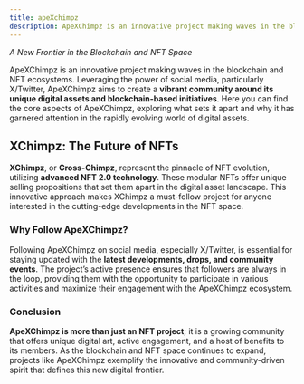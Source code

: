 ```yaml
---
title: apeXchimpz
description: ApeXChimpz is an innovative project making waves in the blockchain and NFT ecosystems. Leveraging the power of social media
---
```


*A New Frontier in the Blockchain and NFT Space*

ApeXChimpz is an innovative project making waves in the blockchain and NFT ecosystems. Leveraging the power of social media, particularly X/Twitter, ApeXChimpz aims to create a **vibrant community around its unique digital assets and blockchain-based initiatives**. Here you can find the core aspects of ApeXChimpz, exploring what sets it apart and why it has garnered attention in the rapidly evolving world of digital assets.

## XChimpz: The Future of NFTs
**XChimpz**, or **Cross-Chimpz**, represent the pinnacle of NFT evolution, utilizing **advanced NFT 2.0 technology**. These modular NFTs offer unique selling propositions that set them apart in the digital asset landscape. This innovative approach makes XChimpz a must-follow project for anyone interested in the cutting-edge developments in the NFT space.

### Why Follow ApeXChimpz?
Following ApeXChimpz on social media, especially X/Twitter, is essential for staying updated with the **latest developments, drops, and community events**. The project’s active presence ensures that followers are always in the loop, providing them with the opportunity to participate in various activities and maximize their engagement with the ApeXChimpz ecosystem.

### Conclusion
**ApeXChimpz is more than just an NFT project**; it is a growing community that offers unique digital art, active engagement, and a host of benefits to its members. As the blockchain and NFT space continues to expand, projects like ApeXChimpz exemplify the innovative and community-driven spirit that defines this new digital frontier.

